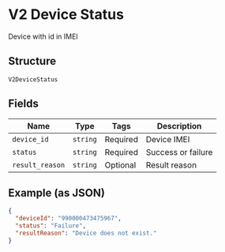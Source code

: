
# V2 Device Status

Device with id in IMEI

## Structure

`V2DeviceStatus`

## Fields

| Name | Type | Tags | Description |
|  --- | --- | --- | --- |
| `device_id` | `string` | Required | Device IMEI |
| `status` | `string` | Required | Success or failure |
| `result_reason` | `string` | Optional | Result reason |

## Example (as JSON)

```json
{
  "deviceId": "990000473475967",
  "status": "Failure",
  "resultReason": "Device does not exist."
}
```

